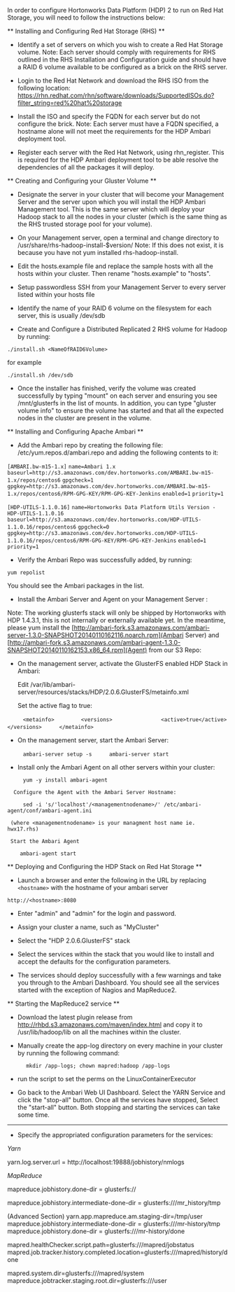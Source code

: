 In order to configure Hortonworks Data Platform (HDP) 2 to run on Red Hat Storage, you will need to follow the instructions below:

** Installing and Configuring Red Hat Storage (RHS) **

* Identify a set of servers on which you wish to create a Red Hat Storage volume. Note: Each server should comply with requirements for RHS outlined in the RHS Installation and Configuration guide and should have a RAID 6 volume available to be configured as a brick on the RHS server.

* Login to the Red Hat Network and download the RHS ISO from the following location: 
https://rhn.redhat.com/rhn/software/downloads/SupportedISOs.do?filter_string=red%20hat%20storage

* Install the ISO and specify the FQDN for each server but do not configure the brick. Note: Each server must have a FQDN specified, a hostname alone will not meet the requirements for the HDP Ambari deployment tool.

* Register each server with the Red Hat Network, using rhn_register. This is required for the HDP Ambari deployment tool to be able resolve the dependencies of all the packages it will deploy.

** Creating and Configuring your Gluster Volume **

* Designate the server in your cluster that will become your Management Server and the server upon which you will install the HDP Ambari Management tool. This is the same server which will deploy your Hadoop stack to all the nodes in your cluster (which is the same thing as the RHS trusted storage pool for your volume).

* On your Management server, open a terminal and change directory to /usr/share/rhs-hadoop-install-$version/   Note: If this does not exist, it is because you have not yum installed rhs-hadoop-install. 

* Edit the hosts.example file and replace the sample hosts with all the hosts within your cluster. Then rename "hosts.example" to "hosts".

* Setup passwordless SSH from your Management Server to every server listed within your hosts file

* Identify the name of your RAID 6 volume on the filesystem for each server, this is usually /dev/sdb

* Create and Configure a Distributed Replicated 2 RHS volume for Hadoop by running:

`./install.sh <NameOfRAID6Volume>`

for example

`./install.sh /dev/sdb`

* Once the installer has finished, verify the volume was created successfully by typing "mount" on each server and ensuring you see /mnt/glusterfs in the list of mounts. In addition, you can type "gluster volume info" to ensure the volume has started and that all the expected nodes in the cluster are present in the volume.

** Installing and Configuring Apache Ambari **

* Add the Ambari repo by creating the following file: /etc/yum.repos.d/ambari.repo and adding the following contents to it:
		
`[AMBARI.bw-m15-1.x]`
`name=Ambari 1.x`
`baseurl=http://s3.amazonaws.com/dev.hortonworks.com/AMBARI.bw-m15-1.x/repos/centos6`
`gpgcheck=1`
`gpgkey=http://s3.amazonaws.com/dev.hortonworks.com/AMBARI.bw-m15-1.x/repos/centos6/RPM-GPG-KEY/RPM-GPG-KEY-Jenkins`
`enabled=1`
`priority=1`
		
`[HDP-UTILS-1.1.0.16]`
`name=Hortonworks Data Platform Utils Version - HDP-UTILS-1.1.0.16`
`baseurl=http://s3.amazonaws.com/dev.hortonworks.com/HDP-UTILS-1.1.0.16/repos/centos6`
`gpgcheck=0`
`gpgkey=http://s3.amazonaws.com/dev.hortonworks.com/HDP-UTILS-1.1.0.16/repos/centos6/RPM-GPG-KEY/RPM-GPG-KEY-Jenkins`
`enabled=1`
`priority=1`

* Verify the Ambari Repo was successfully added, by running:

`yum repolist` 

   You should see the Ambari packages in the list.

* Install the Ambari Server and Agent on your Management Server :    

Note: The working glusterfs stack will only be shipped by Hortonworks with HDP 1.4.3.1, this is not internally or externally available yet. In the meantime, please yum install the [http://ambari-fork.s3.amazonaws.com/ambari-server-1.3.0-SNAPSHOT20140110162116.noarch.rpm](Ambari Server) and [http://ambari-fork.s3.amazonaws.com/ambari-agent-1.3.0-SNAPSHOT20140110162153.x86_64.rpm](Agent) from our S3 Repo:

* On the management server, activate the GlusterFS enabled HDP Stack in Ambari:

   Edit /var/lib/ambari-server/resources/stacks/HDP/2.0.6.GlusterFS/metainfo.xml

   Set the active flag to true:
     
`     <metainfo>`
`        <versions>`
`               <active>true</active>`
`         </versions>`
`     </metainfo>`

* On the management server, start the Ambari Server:

`     ambari-server setup -s`
`     ambari-server start`


*  Install only the Ambari Agent on all other servers within your cluster:

`     yum -y install ambari-agent`

      Configure the Agent with the Ambari Server Hostname: 

`     sed -i 's/'localhost'/<managementnodename>/' /etc/ambari-agent/conf/ambari-agent.ini`

     (where <managementnodename> is your managment host name ie. hwx17.rhs)

     Start the Ambari Agent 
 
`    ambari-agent start`


** Deploying and Configuring the HDP Stack on Red Hat Storage **


* Launch a browser and enter the following in the URL by replacing `<hostname>` with the hostname of your ambari server 

`http://<hostname>:8080`

* Enter "admin" and "admin" for the login and password.

* Assign your cluster a name, such as "MyCluster"

* Select the "HDP 2.0.6.GlusterFS" stack

* Select the services within the stack that you would like to install and accept the defaults for the configuration parameters.

* The services should deploy successfully with a few warnings and take you through to the Ambari Dashboard. You should see all the services started with the exception of Nagios and MapReduce2.

** Starting the MapReduce2 service **

* Download the latest plugin release from http://rhbd.s3.amazonaws.com/maven/index.html and copy it to /usr/lib/hadoop/lib on all the machines within the cluster.

* Manually create the app-log directory on every machine in your cluster by running the following command:

`      mkdir /app-logs; chown mapred:hadoop /app-logs`

* run the script to set the perms on the LinuxContainerExecutor

* Go back to the Ambari Web UI Dashboard. Select the YARN Service and click the "stop-all" button. Once all the services have stopped, Select the "start-all" button. Both stopping and starting the services can take some time.



------------------


* Specify the appropriated configuration parameters for the services:

_Yarn_

yarn.log.server.url = http://localhost:19888/jobhistory/nmlogs

_MapReduce_

mapreduce.jobhistory.done-dir = glusterfs://

mapreduce.jobhistory.intermediate-done-dir = glusterfs:///mr_history/tmp

(Advanced Section)
yarn.app.mapreduce.am.staging-dir=/tmp/user
mapreduce.jobhistory.intermediate-done-dir = glusterfs:///mr-history/tmp
mapreduce.jobhistory.done-dir = glusterfs:///mr-history/done

mapred.healthChecker.script.path=glusterfs:///mapred/jobstatus
mapred.job.tracker.history.completed.location=glusterfs:///mapred/history/done

mapred.system.dir=glusterfs:///mapred/system
mapreduce.jobtracker.staging.root.dir=glusterfs:///user